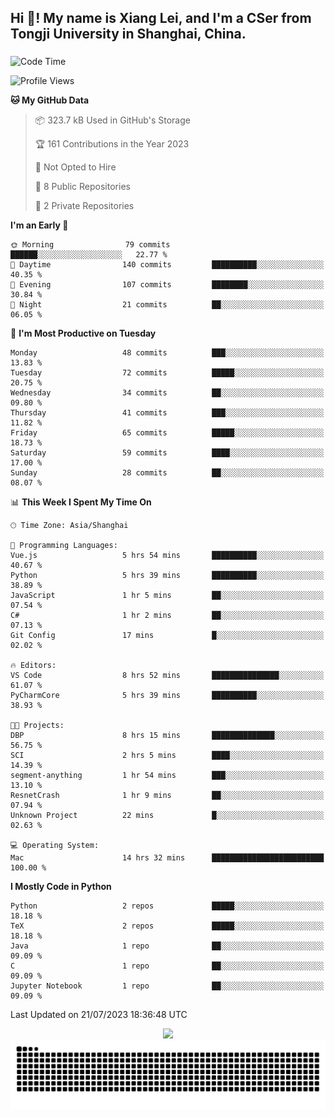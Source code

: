 <h2 align="left">Hi 👋! My name is Xiang Lei, and I'm a CSer from Tongji University in Shanghai, China.</h2>

###

<!--START_SECTION:waka-->
![Code Time](http://img.shields.io/badge/Code%20Time-83%20hrs%207%20mins-blue)

![Profile Views](http://img.shields.io/badge/Profile%20Views-185-blue)

**🐱 My GitHub Data** 

> 📦 323.7 kB Used in GitHub's Storage 
 > 
> 🏆 161 Contributions in the Year 2023
 > 
> 🚫 Not Opted to Hire
 > 
> 📜 8 Public Repositories 
 > 
> 🔑 2 Private Repositories 
 > 
**I'm an Early 🐤** 

```text
🌞 Morning                79 commits          ██████░░░░░░░░░░░░░░░░░░░   22.77 % 
🌆 Daytime                140 commits         ██████████░░░░░░░░░░░░░░░   40.35 % 
🌃 Evening                107 commits         ████████░░░░░░░░░░░░░░░░░   30.84 % 
🌙 Night                  21 commits          ██░░░░░░░░░░░░░░░░░░░░░░░   06.05 % 
```
📅 **I'm Most Productive on Tuesday** 

```text
Monday                   48 commits          ███░░░░░░░░░░░░░░░░░░░░░░   13.83 % 
Tuesday                  72 commits          █████░░░░░░░░░░░░░░░░░░░░   20.75 % 
Wednesday                34 commits          ██░░░░░░░░░░░░░░░░░░░░░░░   09.80 % 
Thursday                 41 commits          ███░░░░░░░░░░░░░░░░░░░░░░   11.82 % 
Friday                   65 commits          █████░░░░░░░░░░░░░░░░░░░░   18.73 % 
Saturday                 59 commits          ████░░░░░░░░░░░░░░░░░░░░░   17.00 % 
Sunday                   28 commits          ██░░░░░░░░░░░░░░░░░░░░░░░   08.07 % 
```


📊 **This Week I Spent My Time On** 

```text
🕑︎ Time Zone: Asia/Shanghai

💬 Programming Languages: 
Vue.js                   5 hrs 54 mins       ██████████░░░░░░░░░░░░░░░   40.67 % 
Python                   5 hrs 39 mins       ██████████░░░░░░░░░░░░░░░   38.89 % 
JavaScript               1 hr 5 mins         ██░░░░░░░░░░░░░░░░░░░░░░░   07.54 % 
C#                       1 hr 2 mins         ██░░░░░░░░░░░░░░░░░░░░░░░   07.13 % 
Git Config               17 mins             █░░░░░░░░░░░░░░░░░░░░░░░░   02.02 % 

🔥 Editors: 
VS Code                  8 hrs 52 mins       ███████████████░░░░░░░░░░   61.07 % 
PyCharmCore              5 hrs 39 mins       ██████████░░░░░░░░░░░░░░░   38.93 % 

🐱‍💻 Projects: 
DBP                      8 hrs 15 mins       ██████████████░░░░░░░░░░░   56.75 % 
SCI                      2 hrs 5 mins        ████░░░░░░░░░░░░░░░░░░░░░   14.39 % 
segment-anything         1 hr 54 mins        ███░░░░░░░░░░░░░░░░░░░░░░   13.10 % 
ResnetCrash              1 hr 9 mins         ██░░░░░░░░░░░░░░░░░░░░░░░   07.94 % 
Unknown Project          22 mins             █░░░░░░░░░░░░░░░░░░░░░░░░   02.63 % 

💻 Operating System: 
Mac                      14 hrs 32 mins      █████████████████████████   100.00 % 
```

**I Mostly Code in Python** 

```text
Python                   2 repos             █████░░░░░░░░░░░░░░░░░░░░   18.18 % 
TeX                      2 repos             █████░░░░░░░░░░░░░░░░░░░░   18.18 % 
Java                     1 repo              ██░░░░░░░░░░░░░░░░░░░░░░░   09.09 % 
C                        1 repo              ██░░░░░░░░░░░░░░░░░░░░░░░   09.09 % 
Jupyter Notebook         1 repo              ██░░░░░░░░░░░░░░░░░░░░░░░   09.09 % 
```




 Last Updated on 21/07/2023 18:36:48 UTC
<!--END_SECTION:waka-->

<div align="center">
  <img src="https://github-readme-stats.vercel.app/api?username=Lei00764&show_icons=true&theme=radical" />
 </div>

 <div align="center">

<picture>
  <source media="(prefers-color-scheme: dark)" srcset="https://raw.githubusercontent.com/Lei00764/Lei00764/output/github-contribution-grid-snake-dark.svg">
  <source media="(prefers-color-scheme: light)" srcset="https://raw.githubusercontent.com/Lei00764/Lei00764/output/github-contribution-grid-snake.svg">
  <img alt="github contribution grid snake animation" src="https://raw.githubusercontent.com/Lei00764/Lei00764/output/github-contribution-grid-snake.svg">
</picture>

</div>




